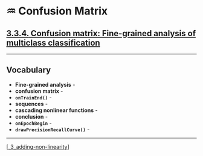 # ♒️ Confusion Matrix

## [**3.3.4.** Confusion matrix: Fine-grained analysis of multiclass classification](https://livebook.manning.com/book/deep-learning-with-javascript/chapter-3/1)

---

## **Vocabulary**

- **Fine-grained analysis** -
- **confusion matrix** -
- **`onTrainEnd()`** -
- **sequences** -
- **cascading nonlinear functions** -
- **conclusion** -
- **`onEpochBegin`** -
- **`drawPrecisionRecallCurve()`** -

---
[[_3_adding-non-linearity]]

[//begin]: # "Autogenerated link references for markdown compatibility"
[_3_adding-non-linearity]: ../_3_adding-non-linearity.md "♒️ NON-LINEARITY"
[//end]: # "Autogenerated link references"